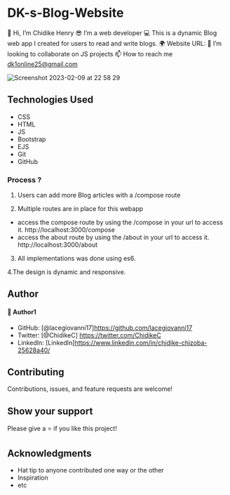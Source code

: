 # DK-s-Blog-Website

👋 Hi, I’m Chidike Henry 
😎 I’m a web developer 
💻 This is a dynamic Blog web app I created for users to read and write blogs. 
🌍 Website URL: 
💞️ I’m looking to collaborate on JS projects 
📫 How to reach me dk1online25@gmail.com

![Screenshot 2023-02-09 at 22 58 29](https://user-images.githubusercontent.com/30509335/217949219-a2de7c7c-5308-498f-ab4a-6118b6401342.png)


## Technologies Used
* CSS
* HTML
* JS
* Bootstrap
* EJS
* Git
* GitHub


### Process ?

1. Users can add more Blog articles with a /compose route

2. Multiple routes are in place for this webapp
 - access the compose route by using the /compose in your url to access it. http://localhost:3000/compose
 - access the about route by using the /about in your url to access it. http://localhost:3000/about

3. All implementations was done using es6.

4.The design is dynamic and responsive.


## Author

#### 👤 Author1
- GitHub: [@lacegiovanni17]https://github.com/lacegiovanni17
- Twitter: [@ChidikeC] https://twitter.com/ChidikeC
- LinkedIn: [LinkedIn]https://www.linkedin.com/in/chidike-chizoba-25628a40/

## Contributing 
Contributions, issues, and feature requests are welcome!

## Show your support
Please give a ⭐️ if you like this project! 

## Acknowledgments
- Hat tip to anyone contributed one way or the other 
- Inspiration
- etc
